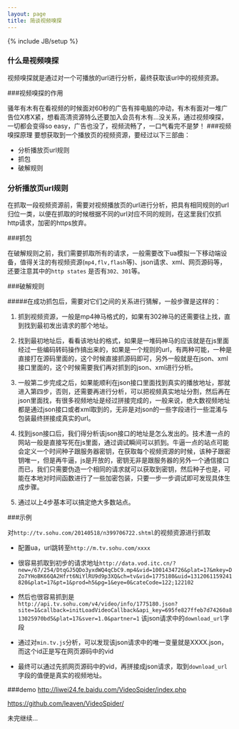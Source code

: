 ```yaml
---
layout: page
title: 简谈视频嗅探
---
```

{% include JB/setup %}


### 什么是视频嗅探

视频嗅探就是通过对一个可播放的url进行分析，最终获取该url中的视频资源。

###视频嗅探的作用

骚年有木有在看视频的时候面对60秒的广告有摔电脑的冲动，有木有面对一堆广告位X疼X紧，想看高清资源特么还要加入会员有木有...没关系，通过视频嗅探，一切都会变得so easy，广告也没了，视频流畅了，一口气看完不是梦！
###视频嗅探原理
要想获取到一个播放页的视频资源，要经过以下三部曲：

- 分析播放页url规则
- 抓包
- 破解规则



### 分析播放页url规则 
在抓取一段视频资源前，需要对视频播放页的url进行分析，把具有相同规则的url归位一类，以便在抓取的时候根据不同的url对应不同的规则，在这里我们仅抓http请求，加密的https放弃。

###抓包

在破解规则之前，我们需要抓取所有的请求，一般需要改下ua模拟一下移动端设备，值得关注的有视频资源(`mp4,flv,flash`等)、json请求、xml、网页源码等，还要注意其中的`http states` 是否有`302、301`等。

###破解规则

#####在成功抓包后，需要对它们之间的关系进行猜解，一般步骤是这样的：


1. 抓到视频资源，一般是mp4神马格式的，如果有302神马的还需要往上找，直到找到最初发出请求的那个地址。

2. 找到最初地址后，看看该地址的格式，如果是一堆码神马的应该就是在js里面经过一些编码转码操作搞出来的，如果是一个规则的url，有两种可能，一种是直接打在源码里面的，这个时候直接抓源码即可，另外一般就是在json、xml接口里面的，这个时候需要我们再对抓到的json、xml进行分析。

3. 一般第二步完成之后，如果能顺利在json接口里面找到真实的播放地址，那就进入第四步，否则，还需要再进行分析，可以把视频真实地址分割，然后再在json里面找，有很多视频地址是经过拼接完成的，一般来说，绝大数视频地址都是通过json接口或者xml取到的，无非是对json的一些字段进行一些混淆与包装最终拼接成真实的url。

4. 找到json接口后，我们得分析该json接口的地址是怎么发出的。技术渣一点的网站一般是直接写死在js里面，通过调试瞬间可以抓到。牛逼一点的站点可能会定义一个时间种子跟服务器密钥，在获取每个视频资源的时候，该种子跟密钥唯一，但是再牛逼，js是开放的，密钥无非是跟服务器的另外一个通信接口而已，我们只需要伪造一个相同的请求就可以获取到密钥，然后种子也是，可能在本地对时间函数进行了一些加密包装，只要一步一步调试即可发现具体生成步骤。

5. 通过以上4步基本可以搞定绝大多数站点。

###示例

对`http://tv.sohu.com/20140518/n399706722.shtml`的视频资源进行抓取

-  配置ua，url跳转至`http://m.tv.sohu.com/xxxx`

-  很容易抓取到初步的请求地址`http://data.vod.itc.cn/?new=/67/254/DtqGJ5QDo3yxdWQ4qCbC9.mp4&vid=1001434726&plat=17&mkey=DZo7YHoBK66QA2Hfrt6NiYlRU9d9p3XQ&ch=tv&vid=1775180&uid=1312061159241820&plat=17&pt=1&prod=h5&pg=1&eye=0&cateCode=122;122102`

-  然后也很容易抓到是`http://api.tv.sohu.com/v4/video/info/1775180.json?site=1&callback=initLoadVideoCallback&api_key=695fe827ffeb7d74260a813025970bd5&plat=17&sver=1.0&partner=1` 该json请求中的`download_url`字段

-  通过对`min.tv.js`分析，可以发现该json请求中的唯一变量就是XXXX.json，而这个id正是写在网页源码中的vid

-  最终可以通过先抓网页源码中的vid，再拼接成json请求，取到`download_url`字段的值便是真实的视频地址。

###demo
http://liwei24.fe.baidu.com/VideoSpider/index.php


https://github.com/leaven/VideoSpider/

未完继续...

